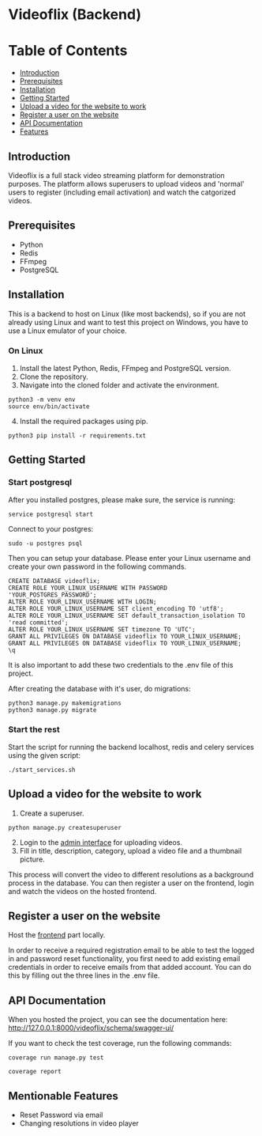 # Videoflix (Backend)

Table of Contents
=================

* [Introduction](#introduction)
* [Prerequisites](#prerequisites)
* [Installation](#installation)
* [Getting Started](#getting-started)
* [Upload a video for the website to work](#how-to-upload-new-videos)
* [Register a user on the website](#register-a-user-on-the-website)
* [API Documentation](#api-documentation)
* [Features](#features)

## Introduction

Videoflix is a full stack video streaming platform for demonstration purposes. The platform allows superusers to upload videos and 'normal' users to register (including email activation) and watch the catgorized videos.

## Prerequisites

* Python
* Redis
* FFmpeg
* PostgreSQL

## Installation

This is a backend to host on Linux (like most backends), so if you are not already using Linux and want to test this project on Windows, you have to use a Linux emulator of your choice.

### On Linux

1. Install the latest Python, Redis, FFmpeg and PostgreSQL version.
2. Clone the repository.
3. Navigate into the cloned folder and activate the environment.
```
python3 -m venv env
source env/bin/activate
```
4. Install the required packages using pip.
```
python3 pip install -r requirements.txt
```

## Getting Started

### Start postgresql

After you installed postgres, please make sure, the service is running:
```
service postgresql start
```
Connect to your postgres:
```
sudo -u postgres psql
```
Then you can setup your database. Please enter your Linux username and create your own password in the following commands.

```
CREATE DATABASE videoflix;
CREATE ROLE YOUR_LINUX_USERNAME WITH PASSWORD 'YOUR_POSTGRES_PASSWORD';
ALTER ROLE YOUR_LINUX_USERNAME WITH LOGIN;
ALTER ROLE YOUR_LINUX_USERNAME SET client_encoding TO 'utf8';
ALTER ROLE YOUR_LINUX_USERNAME SET default_transaction_isolation TO 'read committed';
ALTER ROLE YOUR_LINUX_USERNAME SET timezone TO 'UTC';
GRANT ALL PRIVILEGES ON DATABASE videoflix TO YOUR_LINUX_USERNAME;
GRANT ALL PRIVILEGES ON DATABASE videoflix TO YOUR_LINUX_USERNAME;
\q
```

It is also important to add these two credentials to the .env file of this project.

After creating the database with it's user, do migrations:
```
python3 manage.py makemigrations
python3 manage.py migrate
```

### Start the rest

Start the script for running the backend localhost, redis and celery services using the given script:
```
./start_services.sh
```

## Upload a video for the website to work

1. Create a superuser.
```
python manage.py createsuperuser
```
2. Login to the [admin interface](http://127.0.0.1:8000/videoflix/admin/video_app/video/) for uploading videos.
3. Fill in title, description, category, upload a video file and a thumbnail picture.

This process will convert the video to different resolutions as a background process in the database.
You can then register a user on the frontend, login and watch the videos on the hosted frontend.

## Register a user on the website

Host the [frontend](https://github.com/Pe3et/Videoflix_frontend) part locally. 

In order to receive a required registration email to be able to test the logged in and password reset functionality, you first need to add existing email credentials in order to receive emails from that added account.
You can do this by filling out the three lines in the .env file.

## API Documentation

When you hosted the project, you can see the documentation here: 
http://127.0.0.1:8000/videoflix/schema/swagger-ui/

If you want to check the test coverage, run the following commands:
```
coverage run manage.py test
```
```
coverage report
```

## Mentionable Features

* Reset Password via email
* Changing resolutions in video player 